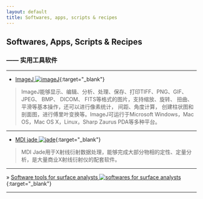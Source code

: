 ```yaml
---
layout: default
title: Softwares, apps, scripts & recipes
---
```

## Softwares, Apps, Scripts & Recipes

### —— 实用工具软件

***

- [ImageJ  ![imageJ][i1]](http://rsb.info.nih.gov/ij/index.html "Image processing and analysis"){:target="_blank"}

> ImageJ能够显示、编辑、分析、处理、保存、打印TIFF、PNG、GIF、 JPEG、 BMP、 DICOM、 FITS等格式的图片，支持缩放、旋转、 扭曲、平滑等基本操作，还可以进行像素统计， 间距、角度计算， 创建柱状图和剖面图，进行傅里叶变换等。ImageJ可运行于Microsoft Windows，Mac OS，Mac OS X，Linux，Sharp Zaurus PDA等多种平台。

***

- [MDI jade  ![jade][i1]](http://www.materialsdata.com/ "Industry standard for XRD processing"){:target="_blank"}

> MDI Jade用于X射线衍射数据处理，能够完成大部分物相的定性、定量分析，是大量商业X射线衍射仪的配套软件。

***
 
&raquo; [Software tools for surface analysts  ![softwares for surface analysts][i1]](http://www.uksaf.org/software.html "software tools for the modelling, analysis and visualisation of surface science data"){:target="_blank"}

***

[i1]:{{site.baseurl}}images/ext.png